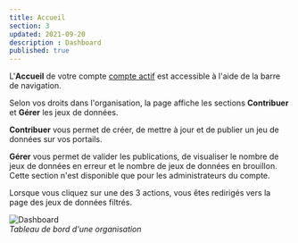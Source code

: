 ```yaml
---
title: Accueil
section: 3
updated: 2021-09-20
description : Dashboard
published: true
---
```


L'**Accueil** de votre compte [compte actif](./user-guide-backoffice/organisation) est accessible à l'aide de la barre de navigation.

Selon vos droits dans l'organisation, la page affiche les sections **Contribuer** et **Gérer** les jeux de données.

**Contribuer** vous permet de créer, de mettre à jour et de publier un jeu de données sur vos portails.

**Gérer** vous permet de valider les publications, de visualiser le nombre de jeux de données en erreur et le nombre de jeux de données en brouillon.  
Cette section n'est disponible que pour les administrateurs du compte.  

Lorsque vous cliquez sur une des 3 actions, vous êtes redirigés vers la page des jeux de données filtrés.  


![Dashboard](./images/user-guide-backoffice/dashboard.jpg)  
*Tableau de bord d'une organisation*
